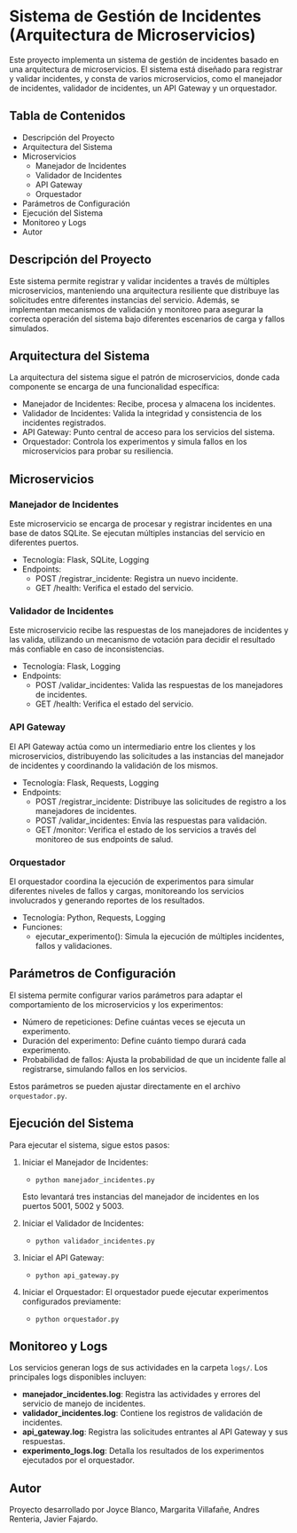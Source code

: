 # Sistema de Gestión de Incidentes (Arquitectura de Microservicios)

Este proyecto implementa un sistema de gestión de incidentes basado en una arquitectura de microservicios. El sistema está diseñado para registrar y validar incidentes, y consta de varios microservicios, como el manejador de incidentes, validador de incidentes, un API Gateway y un orquestador.

## Tabla de Contenidos
- Descripción del Proyecto
- Arquitectura del Sistema
- Microservicios
  - Manejador de Incidentes
  - Validador de Incidentes
  - API Gateway
  - Orquestador
- Parámetros de Configuración
- Ejecución del Sistema
- Monitoreo y Logs
- Autor

## Descripción del Proyecto
Este sistema permite registrar y validar incidentes a través de múltiples microservicios, manteniendo una arquitectura resiliente que distribuye las solicitudes entre diferentes instancias del servicio. Además, se implementan mecanismos de validación y monitoreo para asegurar la correcta operación del sistema bajo diferentes escenarios de carga y fallos simulados.

## Arquitectura del Sistema
La arquitectura del sistema sigue el patrón de microservicios, donde cada componente se encarga de una funcionalidad específica:

- Manejador de Incidentes: Recibe, procesa y almacena los incidentes.
- Validador de Incidentes: Valida la integridad y consistencia de los incidentes registrados.
- API Gateway: Punto central de acceso para los servicios del sistema.
- Orquestador: Controla los experimentos y simula fallos en los microservicios para probar su resiliencia.

## Microservicios

### Manejador de Incidentes
Este microservicio se encarga de procesar y registrar incidentes en una base de datos SQLite. Se ejecutan múltiples instancias del servicio en diferentes puertos.

- Tecnología: Flask, SQLite, Logging
- Endpoints:
  - POST /registrar_incidente: Registra un nuevo incidente.
  - GET /health: Verifica el estado del servicio.

### Validador de Incidentes
Este microservicio recibe las respuestas de los manejadores de incidentes y las valida, utilizando un mecanismo de votación para decidir el resultado más confiable en caso de inconsistencias.

- Tecnología: Flask, Logging
- Endpoints:
  - POST /validar_incidentes: Valida las respuestas de los manejadores de incidentes.
  - GET /health: Verifica el estado del servicio.

### API Gateway
El API Gateway actúa como un intermediario entre los clientes y los microservicios, distribuyendo las solicitudes a las instancias del manejador de incidentes y coordinando la validación de los mismos.

- Tecnología: Flask, Requests, Logging
- Endpoints:
  - POST /registrar_incidente: Distribuye las solicitudes de registro a los manejadores de incidentes.
  - POST /validar_incidentes: Envía las respuestas para validación.
  - GET /monitor: Verifica el estado de los servicios a través del monitoreo de sus endpoints de salud.

### Orquestador
El orquestador coordina la ejecución de experimentos para simular diferentes niveles de fallos y cargas, monitoreando los servicios involucrados y generando reportes de los resultados.

- Tecnología: Python, Requests, Logging
- Funciones:
  - ejecutar_experimento(): Simula la ejecución de múltiples incidentes, fallos y validaciones.

## Parámetros de Configuración
El sistema permite configurar varios parámetros para adaptar el comportamiento de los microservicios y los experimentos:

- Número de repeticiones: Define cuántas veces se ejecuta un experimento.
- Duración del experimento: Define cuánto tiempo durará cada experimento.
- Probabilidad de fallos: Ajusta la probabilidad de que un incidente falle al registrarse, simulando fallos en los servicios.

Estos parámetros se pueden ajustar directamente en el archivo `orquestador.py`.

## Ejecución del Sistema
Para ejecutar el sistema, sigue estos pasos:

1. Iniciar el Manejador de Incidentes:

   - `python manejador_incidentes.py`

   Esto levantará tres instancias del manejador de incidentes en los puertos 5001, 5002 y 5003.

2. Iniciar el Validador de Incidentes:

   - `python validador_incidentes.py`

3. Iniciar el API Gateway:

   - `python api_gateway.py`

4. Iniciar el Orquestador: El orquestador puede ejecutar experimentos configurados previamente:

   - `python orquestador.py`

## Monitoreo y Logs
Los servicios generan logs de sus actividades en la carpeta `logs/`. Los principales logs disponibles incluyen:

- **manejador_incidentes.log**: Registra las actividades y errores del servicio de manejo de incidentes.
- **validador_incidentes.log**: Contiene los registros de validación de incidentes.
- **api_gateway.log**: Registra las solicitudes entrantes al API Gateway y sus respuestas.
- **experimento_logs.log**: Detalla los resultados de los experimentos ejecutados por el orquestador.

## Autor
Proyecto desarrollado por Joyce Blanco, Margarita Villafañe, Andres Renteria, Javier Fajardo.
